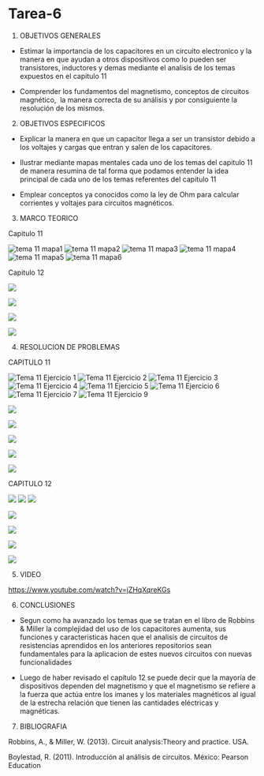 # Tarea-6

1. OBJETIVOS GENERALES

- Estimar la importancia de los capacitores en un circuito electronico y la manera en que ayudan a otros dispositivos como lo pueden ser transistores, inductores y demas mediante el analisis de los temas expuestos en el capitulo 11

- Comprender los fundamentos del magnetismo, conceptos de circuitos magnético,  la manera correcta de su análisis y por consiguiente la resolución de los mismos. 

2. OBJETIVOS ESPECIFICOS

- Explicar la manera en que un capacitor llega a ser un transistor debido a los voltajes y cargas que entran y salen de los capacitores.

- Ilustrar mediante mapas mentales cada uno de los temas del capitulo 11 de manera resumina de tal forma que podamos entender la idea principal de cada uno de los temas referentes del capitulo 11

- Emplear conceptos ya conocidos como la ley de Ohm para calcular corrientes y voltajes para circuitos magnéticos.


3. MARCO TEORICO

Capitulo 11

![tema 11 mapa1](https://user-images.githubusercontent.com/84397282/127097923-61db904e-e75d-4043-9d16-fa2978959162.jpg)
![tema 11 mapa2](https://user-images.githubusercontent.com/84397282/127097925-278c5e29-883f-4e2f-9b0f-1eef2594d2ee.jpg)
![tema 11 mapa3](https://user-images.githubusercontent.com/84397282/127097926-5dec3262-56cd-4527-b1af-e23232fc03fe.jpg)
![tema 11 mapa4](https://user-images.githubusercontent.com/84397282/127097931-e8634c5c-d443-43ea-98c5-7f870a890392.jpg)
![tema 11 mapa5](https://user-images.githubusercontent.com/84397282/127097934-ddb0df6c-5cd7-4988-beb9-b5fcbe389d13.jpg)
![tema 11 mapa6](https://user-images.githubusercontent.com/84397282/127097935-5267c2a9-649d-4d8a-9be8-20840591a13a.jpg)



Capitulo 12


![](https://user-images.githubusercontent.com/84998005/127069818-b6ddc9f0-b3c9-4c17-a03f-de7ba068fb97.png)

![](https://user-images.githubusercontent.com/84998005/127069823-ccb27a82-6d12-4e7e-861f-d1f8fa495c88.png)

![](https://user-images.githubusercontent.com/84998013/127084251-b708190f-01f8-470c-95ad-f9e7459542c9.png)

![](https://user-images.githubusercontent.com/84998013/127084288-80e0b64f-55c3-4644-be99-9e2dcb42884c.png)

4. RESOLUCION DE PROBLEMAS

CAPITULO 11

![Tema 11 Ejercicio 1](https://user-images.githubusercontent.com/84397282/127098095-975f2b38-0129-413e-908a-959354315fac.jpg)
![Tema 11 Ejercicio 2](https://user-images.githubusercontent.com/84397282/127098097-4e9308ce-9f16-42b0-b902-fbad49742fe3.jpg)
![Tema 11 Ejercicio 3](https://user-images.githubusercontent.com/84397282/127098098-748daa20-2fef-4117-83f3-43f1c723274d.jpg)
![Tema 11 Ejercicio 4](https://user-images.githubusercontent.com/84397282/127098099-bfdad7a6-bf85-4914-ad29-f93dc06b6179.jpg)
![Tema 11 Ejercicio 5](https://user-images.githubusercontent.com/84397282/127098100-0ebd793f-1eab-40a1-8a31-61ccdcf79921.jpg)
![Tema 11 Ejercicio 6](https://user-images.githubusercontent.com/84397282/127098101-edde2294-3800-43ba-aeb4-8035a06aca2c.jpg)
![Tema 11 Ejercicio 7](https://user-images.githubusercontent.com/84397282/127098103-6e4c63b6-03f7-4e61-814c-6660dbd6b8a3.jpg)
![Tema 11 Ejercicio 9](https://user-images.githubusercontent.com/84397282/127098104-42502e4a-bfc8-4a87-a5dc-5f0c607976e0.jpg)


![](https://user-images.githubusercontent.com/84998013/127088118-3bae0bb9-1033-4b7a-bbfb-dc4ee875af49.png)

![](https://user-images.githubusercontent.com/84998013/127088223-4400c0fb-b3d1-48d7-89a8-1ba34d14ef5e.png)

![](https://user-images.githubusercontent.com/84998013/127088266-a769454b-6430-4c4a-bbc9-b7decdd89842.png)

![](https://user-images.githubusercontent.com/84998013/127088312-cb663907-8dab-453f-9355-cdbf421e2347.png)

![](https://user-images.githubusercontent.com/84998013/127088415-4659fd4b-cc13-4e5f-821f-afa2bcdbf93b.png)

CAPITULO 12

![](https://user-images.githubusercontent.com/84397282/127098250-8bcfbe87-2c0c-436c-9b30-64b565da9965.jpg)
![](https://user-images.githubusercontent.com/84397282/127098251-7520e65d-8b82-4ba3-86c6-1c77b1e7249d.jpg)
![](https://user-images.githubusercontent.com/84397282/127098253-8e3c1278-dcaf-4342-9163-85368191351e.jpg)

![](https://user-images.githubusercontent.com/84998013/127088527-c384cc8b-f52a-42a5-aa4f-ff2a47fdc8c4.png)

![](https://user-images.githubusercontent.com/84998013/127088692-198f080e-2325-4bcb-b467-be766f618cba.png)

![](https://user-images.githubusercontent.com/84998013/127088745-0ff880ae-5865-4bad-86d8-52dd5653faf7.png)

![](https://user-images.githubusercontent.com/84998013/127088800-0d2d7d81-51f0-4adc-b2a9-2ed5ab910d8b.png)

5. VIDEO

https://www.youtube.com/watch?v=jZHqXqreKGs

6. CONCLUSIONES

- Segun como ha avanzado los temas que se tratan en el libro de Robbins & Miller la complejidad del uso de los capacitores aumenta, sus funciones y caracteristicas hacen que el analisis de circuitos de resistencias aprendidos en los anteriores repositorios sean fundamentales para la aplicacion de estes nuevos circuitos con nuevas funcionalidades

- Luego de haber revisado el capítulo 12 se puede decir que la mayoría de dispositivos  dependen del magnetismo y que el magnetismo se refiere a la fuerza que actúa entre los imanes y los materiales magnéticos al igual de la estrecha relación que tienen las cantidades eléctricas y magnéticas.


7. BIBLIOGRAFIA

Robbins, A., & Miller, W. (2013). Circuit analysis:Theory and practice. USA.

Boylestad, R. (2011). Introducción al análisis de circuitos. México: Pearson Education

